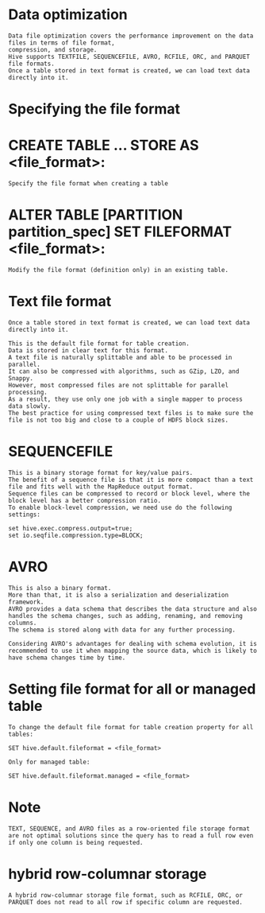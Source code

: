 #   Data optimization

    Data file optimization covers the performance improvement on the data files in terms of file format, 
    compression, and storage.
    Hive supports TEXTFILE, SEQUENCEFILE, AVRO, RCFILE, ORC, and PARQUET file formats.
    Once a table stored in text format is created, we can load text data directly into it.



#   Specifying the file format

#   CREATE TABLE ... STORE AS <file_format>: 
    Specify the file format when creating a table

#   ALTER TABLE [PARTITION partition_spec] SET FILEFORMAT <file_format>: 
    Modify the file format (definition only) in an existing table.


#   Text file format

    Once a table stored in text format is created, we can load text data directly into it.

    This is the default file format for table creation.
    Data is stored in clear text for this format.
    A text file is naturally splittable and able to be processed in parallel.
    It can also be compressed with algorithms, such as GZip, LZO, and Snappy.
    However, most compressed files are not splittable for parallel processing.
    As a result, they use only one job with a single mapper to process data slowly.
    The best practice for using compressed text files is to make sure the file is not too big and close to a couple of HDFS block sizes.

#   SEQUENCEFILE

    This is a binary storage format for key/value pairs.
    The benefit of a sequence file is that it is more compact than a text file and fits well with the MapReduce output format.
    Sequence files can be compressed to record or block level, where the block level has a better compression ratio.
    To enable block-level compression, we need use do the following settings: 
    
    set hive.exec.compress.output=true;
    set io.seqfile.compression.type=BLOCK;

#   AVRO
    This is also a binary format.
    More than that, it is also a serialization and deserialization framework. 
    AVRO provides a data schema that describes the data structure and also handles the schema changes, such as adding, renaming, and removing columns.
    The schema is stored along with data for any further processing. 
    
    Considering AVRO's advantages for dealing with schema evolution, it is recommended to use it when mapping the source data, which is likely to have schema changes time by time.

    


#   Setting file format for all or managed table
    
    To change the default file format for table creation property for all tables:

    SET hive.default.fileformat = <file_format> 
    
    Only for managed table:

    SET hive.default.fileformat.managed = <file_format>

#   Note
    TEXT, SEQUENCE, and AVRO files as a row-oriented file storage format are not optimal solutions since the query has to read a full row even if only one column is being requested. 

#   hybrid row-columnar storage

    A hybrid row-columnar storage file format, such as RCFILE, ORC, or PARQUET does not read to all row if specific column are requested.


